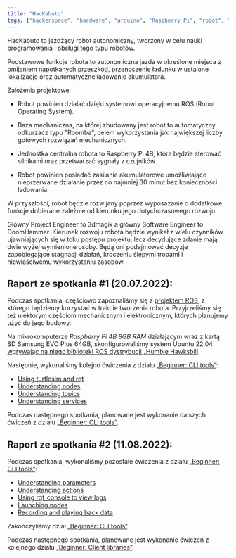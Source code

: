 ```yaml
---
title: "HacKabuto"
tags: ["hackerspace", "hardware", "arduino", "Raspberry Pi", "robot", "ROS"]
---
```


HacKabuto to jeżdżący robot autonomiczny, tworzony w celu nauki programowania i obsługi tego typu robotów. 

Podstawowe funkcje robota to autonomiczna jazda w określone miejsca z omijaniem napotkanych przeszkód, przenoszenie ładunku w ustalone lokalizacje oraz automatyczne ładowanie akumulatora.

Założenia projektowe:

- Robot powinien działać dzięki systemowi operacyjnemu ROS (Robot Operating System).

- Baza mechaniczna, na której zbudowany jest robot to automatyczny odkurzacz typu "Roomba", celem wykorzystania jak największej liczby gotowych rozwiązań mechanicznych.

- Jednostka centralna robota to Raspberry Pi 4B, która będzie sterować silnikami oraz przetwarzać sygnały z czujników

- Robot powinien posiadać zasilanie akumulatorowe umożliwiające nieprzerwane działanie przez co najmniej 30 minut bez konieczności ładowania.

W przyszłości, robot będzie rozwijany poprzez wyposażanie o dodatkowe funkcje dobierane zależnie od kierunku jego dotychczasowego rozwoju.

Główny Project Engineer to 3dmagik a główny Software Engineer to DoomHammer. Kierunek rozwoju robota będzie wynikał z wielu czynników ujawniających się w toku postępu projektu, lecz decydujące zdanie mają dwie wyżej wymienione osoby. Będą oni podejmować decyzje zapobiegające stagnacji działań, kroczeniu ślepymi tropami i niewłaściwemu wykorzystaniu zasobów.

## Raport ze spotkania #1 (20.07.2022):

Podczas spotkania, częściowo zapoznaliśmy się z [projektem ROS](http://docs.ros.org), z którego będziemy korzystać w trakcie tworzenia robota. Przyjrzeliśmy się też niektórym częściom mechanicznym i elektronicznym, których planujemy użyć do jego budowy.

Na mikrokomputerze *Raspberry Pi 4B 8GB RAM* działającym wraz z kartą SD Samsung EVO Plus 64GB, skonfigurowaliśmy system Ubuntu 22.04 [wgrywając na niego biblioteki ROS dystrybucji „Humble Hawksbill](http://docs.ros.org/en/humble/Tutorials/Beginner-CLI-Tools/Configuring-ROS2-Environment.html).

Następnie, wykonaliśmy kolejno ćwiczenia z działu [„Beginner: CLI tools”](http://docs.ros.org/en/humble/Tutorials/Beginner-CLI-Tools.html):
- [Using turtlesim and rqt](http://docs.ros.org/en/humble/Tutorials/Beginner-CLI-Tools/Introducing-Turtlesim/Introducing-Turtlesim.html)
- [Understanding nodes](http://docs.ros.org/en/humble/Tutorials/Beginner-CLI-Tools/Understanding-ROS2-Nodes/Understanding-ROS2-Nodes.html)
- [Understanding topics](http://docs.ros.org/en/humble/Tutorials/Beginner-CLI-Tools/Understanding-ROS2-Topics/Understanding-ROS2-Topics.html)
- [Understanding services](http://docs.ros.org/en/humble/Tutorials/Beginner-CLI-Tools/Understanding-ROS2-Services/Understanding-ROS2-Services.html)

Podczas następnego spotkania, planowane jest wykonanie dalszych ćwiczeń z działu [„Beginner: CLI tools”](http://docs.ros.org/en/humble/Tutorials/Beginner-CLI-Tools.html).

## Raport ze spotkania #2 (11.08.2022):

Podczas spotkania, wykonaliśmy pozostałe ćwiczenia z działu [„Beginner: CLI tools”](http://docs.ros.org/en/humble/Tutorials/Beginner-CLI-Tools.html):
- [Understanding parameters](http://docs.ros.org/en/humble/Tutorials/Beginner-CLI-Tools/Understanding-ROS2-Parameters/Understanding-ROS2-Parameters.html)
- [Understanding actions](http://docs.ros.org/en/humble/Tutorials/Beginner-CLI-Tools/Understanding-ROS2-Actions/Understanding-ROS2-Actions.html)
- [Using rqt_console to view logs](http://docs.ros.org/en/humble/Tutorials/Beginner-CLI-Tools/Using-Rqt-Console/Using-Rqt-Console.html)
- [Launching nodes](http://docs.ros.org/en/humble/Tutorials/Beginner-CLI-Tools/Launching-Multiple-Nodes/Launching-Multiple-Nodes.html)
- [Recording and playing back data](http://docs.ros.org/en/humble/Tutorials/Beginner-CLI-Tools/Recording-And-Playing-Back-Data/Recording-And-Playing-Back-Data.html)

Zakończyliśmy dział [„Beginner: CLI tools”](http://docs.ros.org/en/humble/Tutorials/Beginner-CLI-Tools.html).

Podczas następnego spotkania, planowane jest wykonanie ćwiczeń z kolejnego działu [„Beginner: Client libraries”](http://docs.ros.org/en/humble/Tutorials/Beginner-Client-Libraries.html).

